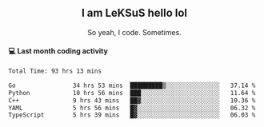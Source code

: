 <h2 align="center">I am LeKSuS hello lol</h2>
<p align="center">So yeah, I code. Sometimes.</p>

#### :computer: Last month coding activity
<!--START_SECTION:waka-->

```txt
Total Time: 93 hrs 13 mins

Go                34 hrs 53 mins  █████████▒░░░░░░░░░░░░░░░   37.14 %
Python            10 hrs 56 mins  ███░░░░░░░░░░░░░░░░░░░░░░   11.64 %
C++               9 hrs 43 mins   ██▓░░░░░░░░░░░░░░░░░░░░░░   10.36 %
YAML              5 hrs 56 mins   █▓░░░░░░░░░░░░░░░░░░░░░░░   06.32 %
TypeScript        5 hrs 39 mins   █▓░░░░░░░░░░░░░░░░░░░░░░░   06.03 %
```

<!--END_SECTION:waka-->
